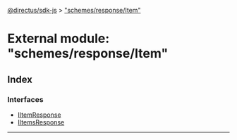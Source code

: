 [@directus/sdk-js](../README.md) > ["schemes/response/Item"](../modules/_schemes_response_item_.md)

# External module: "schemes/response/Item"

## Index

### Interfaces

* [IItemResponse](../interfaces/_schemes_response_item_.iitemresponse.md)
* [IItemsResponse](../interfaces/_schemes_response_item_.iitemsresponse.md)

---

